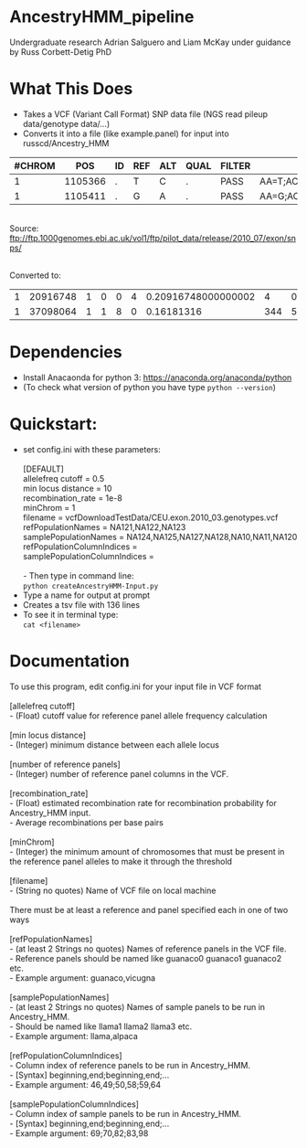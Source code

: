# AncestryHMM_pipeline
Undergraduate research Adrian Salguero and Liam McKay under guidance by Russ Corbett-Detig PhD<br>

# What This Does
- Takes a VCF (Variant Call Format) SNP data file (NGS read pileup data/genotype data/...)
- Converts it into a file (like example.panel) for input into russcd/Ancestry_HMM


| #CHROM | POS     | ID | REF | ALT | QUAL | FILTER | INFO                     | FORMAT | NA06984 | NA06985 | NA06986 | NA06989 | NA06994 | NA07000 | NA07037 | NA07048 | NA07051 | NA07346 | NA07347 | NA07357 | NA10847 | NA10851 | NA11829 | NA11830 | NA11831 | NA11832 | NA11840 | NA11843 | NA11881 | NA11893 | NA11918 | NA11919 | NA11920 | NA11930 | NA11992 | NA11994 | NA11995 | NA12003 | NA12004 | NA12005 | NA12006 | NA12043 | NA12044 | NA12045 | NA12058 | NA12144 | NA12154 | NA12155 | NA12156 | NA12234 | NA12249 | NA12272 | NA12273 | NA12275 | NA12282 | NA12283 | NA12286 | NA12287 | NA12340 | NA12341 | NA12342 | NA12347 | NA12348 | NA12383 | NA12400 | NA12413 | NA12414 | NA12489 | NA12546 | NA12716 | NA12717 | NA12718 | NA12748 | NA12749 | NA12750 | NA12751 | NA12760 | NA12761 | NA12762 | NA12763 | NA12775 | NA12776 | NA12812 | NA12814 | NA12815 | NA12828 | NA12829 | NA12830 | NA12842 | NA12843 | NA12872 | NA12873 | NA12874 | NA12878 | NA12889 | NA12890 | NA12891 | NA12892 | 
|--------|---------|----|-----|-----|------|--------|--------------------------|--------|---------|---------|---------|---------|---------|---------|---------|---------|---------|---------|---------|---------|---------|---------|---------|---------|---------|---------|---------|---------|---------|---------|---------|---------|---------|---------|---------|---------|---------|---------|---------|---------|---------|---------|---------|---------|---------|---------|---------|---------|---------|---------|---------|---------|---------|---------|---------|---------|---------|---------|---------|---------|---------|---------|---------|---------|---------|---------|---------|---------|---------|---------|---------|---------|---------|---------|---------|---------|---------|---------|---------|---------|---------|---------|---------|---------|---------|---------|---------|---------|---------|---------|---------|---------|---------|---------|---------|---------|---------|---------| 
| 1      | 1105366 | .  | T   | C   | .    | PASS   | AA=T;AC=4;AN=114;DP=3251 | GT:DP  | ./.:0   | ./.:0   | 0/0:107 | ./.:0   | ./.:0   | 0/0:25  | 0/0:30  | 0/0:31  | 0/0:57  | 0/0:69  | 0/0:53  | 0/0:225 | ./.:0   | 0/0:6   | 0/0:79  | ./.:0   | 0/0:110 | 0/0:79  | ./.:0   | ./.:0   | ./.:0   | 0/0:43  | 1/0:54  | 0/0:7   | 0/0:89  | 0/0:87  | 0/0:98  | 0/0:83  | ./.:0   | 0/0:62  | 0/0:1   | 0/0:4   | ./.:0   | 0/0:97  | ./.:0   | 0/0:115 | ./.:0   | 0/0:77  | 0/0:8   | 0/0:63  | ./.:0   | 0/0:92  | ./.:0   | 0/0:1   | 0/0:1   | ./.:0   | ./.:0   | ./.:0   | ./.:0   | 0/0:76  | ./.:0   | ./.:0   | ./.:0   | 0/0:41  | 0/0:35  | 1/0:135 | ./.:0   | 1/0:116 | 0/0:6   | ./.:0   | 0/0:147 | ./.:0   | ./.:0   | 0/0:4   | 0/0:40  | 1/0:23  | ./.:0   | 0/0:1   | 0/0:2   | ./.:0   | 0/0:7   | 0/0:1   | 0/0:90  | 0/0:49  | ./.:0   | 0/0:6   | ./.:0   | 0/0:82  | 0/0:31  | 0/0:7   | 0/0:9   | 0/0:7   | ./.:0   | ./.:0   | ./.:0   | 0/0:176 | 0/0:3   | 0/0:81  | 0/0:67  | 0/0:156 | 
| 1      | 1105411 | .  | G   | A   | .    | PASS   | AA=G;AC=1;AN=106;DP=2676 | GT:DP  | ./.:0   | ./.:0   | 0/0:92  | ./.:0   | ./.:0   | 0/0:23  | 0/0:17  | 0/0:37  | 1/0:61  | 0/0:60  | 0/0:47  | 0/0:126 | ./.:0   | 0/0:5   | 0/0:79  | ./.:1   | 0/0:87  | 0/0:76  | ./.:0   | ./.:0   | ./.:0   | 0/0:26  | 0/0:50  | 0/0:3   | 0/0:92  | 0/0:79  | 0/0:93  | 0/0:73  | ./.:0   | 0/0:43  | 0/0:1   | 0/0:2   | ./.:0   | 0/0:53  | ./.:0   | 0/0:81  | ./.:0   | 0/0:67  | 0/0:5   | 0/0:58  | ./.:0   | 0/0:59  | ./.:0   | ./.:0   | ./.:0   | ./.:0   | ./.:0   | ./.:0   | ./.:0   | 0/0:58  | ./.:0   | ./.:0   | ./.:0   | 0/0:34  | 0/0:20  | 0/0:101 | ./.:0   | 0/0:107 | 0/0:7   | ./.:0   | 0/0:121 | ./.:0   | 0/0:1   | 0/0:1   | 0/0:31  | 0/0:28  | ./.:0   | ./.:0   | 0/0:2   | ./.:0   | 0/0:8   | ./.:0   | 0/0:59  | 0/0:49  | ./.:0   | 0/0:6   | ./.:0   | 0/0:51  | 0/0:29  | ./.:4   | 0/0:7   | 0/0:3   | ./.:0   | ./.:0   | ./.:0   | 0/0:168 | 0/0:4   | 0/0:84  | 0/0:47  | 0/0:150 | 

<br> Source: ftp://ftp.1000genomes.ebi.ac.uk/vol1/ftp/pilot_data/release/2010_07/exon/snps/ <br>

<br> Converted to: <br>


|   |          |   |   |   |   |                     |     |   |   |   |    |    |   |   |    |   |    |   |    |    |   |    |   |     |     |    |   |    |    |   |   |     |   |     |    |     |   |   |    |   |    |    |   |   |   |   |   |   |    |   |    |    |   |   |   |   |   |   |   |    |   | 
|---|----------|---|---|---|---|---------------------|-----|---|---|---|----|----|---|---|----|---|----|---|----|----|---|----|---|-----|-----|----|---|----|----|---|---|-----|---|-----|----|-----|---|---|----|---|----|----|---|---|---|---|---|---|----|---|----|----|---|---|---|---|---|---|---|----|---| 
| 1 | 20916748 | 1 | 0 | 0 | 4 | 0.20916748000000002 | 4   | 0 | 0 | 0 | 6  | 1  | 0 | 0 | 1  | 0 | 1  | 0 | 4  | 3  | 0 | 0  | 0 | 0   | 1   | 0  | 3 | 0  | 0  | 0 | 1 | 44  | 3 | 11  | 21 | 53  | 0 | 0 | 39 | 0 | 26 | 29 | 0 | 0 | 0 | 3 | 1 | 2 | 36 | 0 | 19 | 27 | 0 | 2 | 0 | 0 | 0 | 5 | 0 | 29 | 0 | 
| 1 | 37098064 | 1 | 1 | 8 | 0 | 0.16181316          | 344 | 5 | 2 | 1 | 76 | 49 | 1 | 2 | 14 | 0 | 24 | 2 | 87 | 57 | 8 | 12 | 9 | 121 | 109 | 35 | 3 | 53 | 13 | 8 | 8 | 504 | 4 | 215 | 94 | 291 |   |   |    |   |    |    |   |   |   |   |   |   |    |   |    |    |   |   |   |   |   |   |   |    |   | 

# Dependencies
- Install Anacaonda for python 3: https://anaconda.org/anaconda/python
- (To check what version of python you have type `python --version`)

# Quickstart:
- set config.ini with these parameters:<br>
<br>[DEFAULT]
<br>allelefreq cutoff = 0.5
<br>min locus distance = 10
<br>recombination_rate = 1e-8
<br>minChrom = 1
<br>filename = vcfDownloadTestData/CEU.exon.2010_03.genotypes.vcf
<br>refPopulationNames = NA121,NA122,NA123
<br>samplePopulationNames = NA124,NA125,NA127,NA128,NA10,NA11,NA120
<br>refPopulationColumnIndices = 
<br>samplePopulationColumnIndices = <br>
<br>- Then type in command line: <br>
`python createAncestryHMM-Input.py`<br>
- Type a name for output at prompt
- Creates a tsv file with 136 lines 
- To see it in terminal type:<br>
`cat <filename>`<br>

# Documentation
To use this program, edit config.ini for your input file in VCF format<br>
<br>[allelefreq cutoff]<br>
	- (Float) cutoff value for reference panel allele frequency calculation<br>
<br>[min locus distance]<br>
	- (Integer) minimum distance between each allele locus<br>
<br>[number of reference panels]<br>
	- (Integer) number of reference panel columns in the VCF.<br>
<br>[recombination_rate]<br>
	- (Float) estimated recombination rate for recombination probability for Ancestry_HMM input.<br>
	- Average recombinations per base pairs<br>
<br>[minChrom]<br>
	- (Integer) the minimum amount of chromosomes that must be present in the reference panel alleles to make it through the threshold<br>
<br>[filename]<br>
	- (String no quotes) Name of VCF file on local machine<br>
<br>There must be at least a reference and panel specified each in one of two ways<br>
<br>[refPopulationNames]<br>
	- (at least 2 Strings no quotes) Names of reference panels in the VCF file.<br>
	- Reference panels should be named like guanaco0 guanaco1 guanaco2 etc.<br>
	- Example argument: guanaco,vicugna<br>
<br>[samplePopulationNames]<br>
	- (at least 2 Strings no quotes) Names of sample panels to be run in Ancestry_HMM. <br>
	- Should be named like llama1 llama2 llama3 etc.<br>
	- Example argument: llama,alpaca<br>
<br>[refPopulationColumnIndices]<br>
	- Column index of reference panels to be run in Ancestry_HMM. <br>
	- [Syntax] beginning,end;beginning,end;...<br>
	- Example argument: 46,49;50,58;59,64<br>
<br>[samplePopulationColumnIndices]<br>
	- Column index of sample panels to be run in Ancestry_HMM. <br>
	- [Syntax] beginning,end;beginning,end;...<br>
	- Example argument: 69;70,82;83,98<br>
